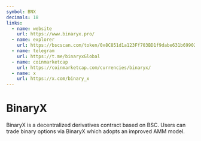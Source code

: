 ```yaml
---
symbol: BNX
decimals: 18
links:
  - name: website
    url: https://www.binaryx.pro/
  - name: explorer
    url: https://bscscan.com/token/0x8C851d1a123Ff703BD1f9dabe631b69902Df5f97
  - name: telegram
    url: https://t.me/binaryxGlobal
  - name: coinmarketcap
    url: https://coinmarketcap.com/currencies/binaryx/
  - name: x
    url: https://x.com/binary_x
---
```


# BinaryX

BinaryX is a decentralized derivatives contract based on BSC. Users can trade binary options via BinaryX which adopts an improved AMM model.
